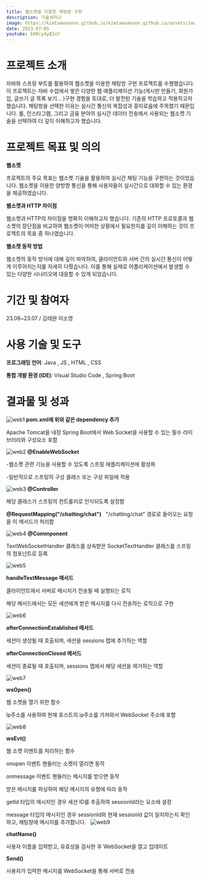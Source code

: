 ```yaml
---
title: 웹소켓을 이용한 채팅방 구현
description: 기술세미나 
image: https://kimtaewannnn.github.io/kimtaewannnn.github.io/assets/images/project/web.png
date: 2023-07-05
youtube: E08cy4y82xY
---
```


# 프로젝트 소개

자바와 스프링 부트를 활용하여 웹소켓을 이용한 채팅방 구현 프로젝트를 수행했습니다. 
이 프로젝트는 자바 수업에서 쌓은 다양한 웹 애플리케이션 기능(게시판 만들기, 회원가입, 글쓰기 글 목록 보기... )구현 경험을 토대로,
더 발전된 기술을 학습하고 적용하고자 했습니다. 
채팅방을 선택한 이유는 실시간 통신의 복잡성과 흥미로움에 주목했기 때문입니다. 롤, 인스타그램, 그리고 금융 분야의 실시간 데이터 전송에서 사용되는 웹소켓 기술을 선택하여 더 깊이 이해하고자 했습니다.

# 프로젝트 목표 및 의의

**웹소켓**

프로젝트의 주요 목표는 웹소켓 기술을 활용하여 실시간 채팅 기능을 구현하는 것이었습니다. 
웹소켓을 이용한 양방향 통신을 통해 사용자들이 실시간으로 대화할 수 있는 환경을 제공하였습니다.

**웹소켓과 HTTP 차이점**

웹소켓과 HTTP의 차이점을 명확히 이해하고자 했습니다. 기존의 HTTP 프로토콜과 웹소켓의 장단점을 비교하여 웹소켓이 어떠한 상황에서 필요한지를 깊이 이해하는 것이 프로젝트의 목표 중 하나였습니다.

**웹소켓 동작 방법**

웹소켓의 동작 방식에 대해 깊이 파악하여, 클라이언트와 서버 간의 실시간 통신이 어떻게 이루어지는지를 자세히 다뤘습니다. 이를 통해 실제로 어플리케이션에서 발생할 수 있는 다양한 시나리오에 대응할 수 있게 되었습니다.

# 기간 및 참여자
23.06~23.07 / 김태완 이소영

# 사용 기술 및 도구

**프로그래밍 언어**: Java , JS , HTML , CSS

**통합 개발 환경 (IDE)**: Visual Studio Code , Spring Boot

# 결과물 및 성과

![web1](https://github.com/Kimtaewannnn/Kimtaewannnn.github.io/assets/133857370/a002cd32-89b1-4a1b-a29a-fac1dc7c49e9)
**pom.xml에 위와 같은 dependency 추가**

Apache Tomcat을 내장
Spring Boot에서 Web Socket을 사용할 수 있는 필수 라이브러리와 구성요소 포함

![web2](https://github.com/Kimtaewannnn/Kimtaewannnn.github.io/assets/133857370/7178d983-9b20-4b5d-94a0-df2be0a165ae)
**@EnableWebSocket**

-웹소켓 관련 기능을 사용할 수 있도록 스프링 애플리케이션에 활성화

-일반적으로 스프링의 구성 클래스 또는 구성 파일에 적용

![web3](https://github.com/Kimtaewannnn/Kimtaewannnn.github.io/assets/133857370/cbf7fc9c-e282-4fd0-afd1-86d6a8c301b6)
**@Controller**

해당 클래스가 스프링의 컨트롤러로 인식되도록 설정함

**@RequestMapping("/chatting/chat")**
 
"/chatting/chat" 경로로 들어오는 요청을 이 메서드가 처리함

![web4](https://github.com/Kimtaewannnn/Kimtaewannnn.github.io/assets/133857370/d7fbe0f7-376d-4756-8a46-60beee591432)
**@Commponent**

TextWebSocketHandler 클래스를 상속받은 SocketTextHandler 클래스를 스프링의 컴포넌트로 등록

![web5](https://github.com/Kimtaewannnn/Kimtaewannnn.github.io/assets/133857370/c27581dc-f691-4716-af5e-48cc50480295)

**handleTextMessage 메서드**

클라이언트에서 서버로 메시지가 전송될 때 실행되는 로직

해당 메서드에서는 모든 세션에게 받은 메시지를 다시 전송하는 로직으로 구현


![web6](https://github.com/Kimtaewannnn/Kimtaewannnn.github.io/assets/133857370/060bb74e-b622-4654-9e5d-84949b6ea910)

**afterConnectionEstablished 메서드**

세션이 생성될 때 호출되며, 세션을 sessions 맵에 추가하는 역할

**afterConnectionClosed 메서드**

세션이 종료될 때 호출되며, sessions 맵에서 해당 세션을 제거하는 역할

![web7](https://github.com/Kimtaewannnn/Kimtaewannnn.github.io/assets/133857370/41024759-450c-4f04-aac1-709f75cca438)

**wsOpen()**

웹 소켓을 열기 위한 함수

Ip주소를 사용하여 현재 호스트의 ip주소를 가져와서 WebSocket 주소에 포함


![web8](https://github.com/Kimtaewannnn/Kimtaewannnn.github.io/assets/133857370/a6259278-dc04-44ef-9dc4-8e9336e4dbcf)

**wsEvt()**

웹 소켓 이벤트를 처리하는 함수

onopen 이벤트 핸들러는 소켓이 열리면 동작

onmessage 이벤트 핸들러는 메시지를 받으면 동작 

받은 메시지를 파싱하여 해당 메시지의 유형에 따라 동작
 
getId 타입의 메시지인 경우 세션 ID를 추출하여 sessionId라는 요소에 설정

message 타입의 메시지인 경우 sessionId와 현재 sessionId 값이 일치하는지 확인하고, 채팅창에 메시지를 추가합니다.
 
![web9](https://github.com/Kimtaewannnn/Kimtaewannnn.github.io/assets/133857370/f814ff5f-9b70-4cac-b62b-966837b797ee)

**chatName()**

사용자 이름을 입력받고, 유효성을 검사한 후 WebSocket을 열고 업데이트

**Send()**

사용자가 입력한 메시지를 WebSocket을 통해 서버로 전송






 



